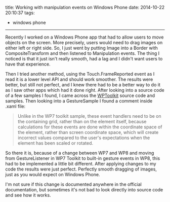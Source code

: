 title: Working with manipulation events on Windows Phone
date: 2014-10-22 20:10:37
tags:
- windows phone
---
Recently I worked on a Windows Phone app that had to allow users to move objects on the screen. More precisely, users would need to drag images on either left or right side. So, I just went by putting Image into a Border with CompositeTransform and then listened to Manipulation events. The thing I noticed is that it just isn't really smooth, had a lag and I didn't want users to have that experience. 
<!--more-->

Then I tried another method, using the Touch.FrameReported event as I read it is a lower level API and should work smoother. The results were better, but still not perfect, and I knew there had to be a better way to do it as I saw other apps which had it done right. After looking into a source code of a few samples I found, I came across the [WPToolkit](https://phone.codeplex.com/SourceControl/latest) source code and samples. Then looking into a GestureSample I found a comment inside .xaml file: 

> Unlike in the WP7 toolkit sample, these event handlers need to be on the containing grid, rather than on the element itself, because calculations for these events are done within the coordinate space of the element, rather than screen coordinate space, which will create incorrect values compared to the user's expectations when the element has been scaled or rotated. 

So there it is, because of a change between WP7 and WP8 and moving from GestureListener in WP7 Toolkit to built-in gesture events in WP8, this had to be implemented a little bit different. After applying changes to my code the results were just perfect. Perfectly smooth dragging of images, just as you would expect on Windows Phone.

I'm not sure if this change is documented anywhere in the official documentation, but sometimes it's not bad to look directly into source code and see how it works.